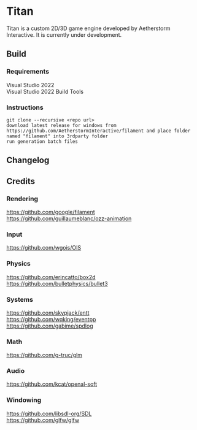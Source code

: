 # Titan
Titan is a custom 2D/3D game engine developed by Aetherstorm Interactive. It is currently under development.

## Build
### Requirements
Visual Studio 2022  
Visual Studio 2022 Build Tools

### Instructions
```
git clone --recursive <repo url>
download latest release for windows from https://github.com/AetherstormInteractive/filament and place folder named "filament" into 3rdparty folder
run generation batch files
```

## Changelog

## Credits
### Rendering
https://github.com/google/filament  
https://github.com/guillaumeblanc/ozz-animation  
### Input
https://github.com/wgois/OIS  
### Physics
https://github.com/erincatto/box2d  
https://github.com/bulletphysics/bullet3  
### Systems
https://github.com/skypjack/entt  
https://github.com/wqking/eventpp  
https://github.com/gabime/spdlog  
### Math
https://github.com/g-truc/glm  
### Audio
https://github.com/kcat/openal-soft  
### Windowing
https://github.com/libsdl-org/SDL  
https://github.com/glfw/glfw  
